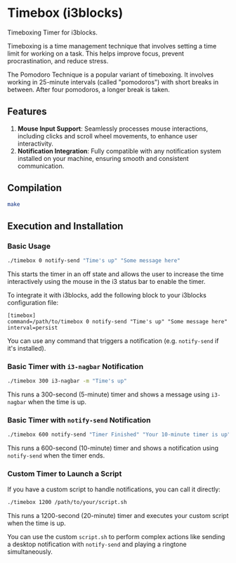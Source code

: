 # Timebox (i3blocks)

Timeboxing Timer for i3blocks.

Timeboxing is a time management technique that involves setting a time limit for working on a task. This helps improve focus, prevent procrastination, and reduce stress.

The Pomodoro Technique is a popular variant of timeboxing. It involves working in 25-minute intervals (called "pomodoros") with short breaks in between. After four pomodoros, a longer break is taken.

## Features

1. **Mouse Input Support**: Seamlessly processes mouse interactions, including clicks and scroll wheel movements, to enhance user interactivity.
2. **Notification Integration**: Fully compatible with any notification system installed on your machine, ensuring smooth and consistent communication.

## Compilation

```sh
make
```

## Execution and Installation

### Basic Usage

```sh
./timebox 0 notify-send "Time's up" "Some message here"
```

This starts the timer in an off state and allows the user to increase the time interactively using the mouse in the i3 status bar to enable the timer.

To integrate it with i3blocks, add the following block to your i3blocks configuration file:

```
[timebox]
command=/path/to/timebox 0 notify-send "Time's up" "Some message here"
interval=persist
```

You can use any command that triggers a notification (e.g. `notify-send` if it's installed).

### Basic Timer with `i3-nagbar` Notification

```sh
./timebox 300 i3-nagbar -m "Time's up"
```

This runs a 300-second (5-minute) timer and shows a message using `i3-nagbar` when the time is up.

### Basic Timer with `notify-send` Notification

```sh
./timebox 600 notify-send "Timer Finished" "Your 10-minute timer is up"
```

This runs a 600-second (10-minute) timer and shows a notification using `notify-send` when the timer ends.

### Custom Timer to Launch a Script

If you have a custom script to handle notifications, you can call it directly:

```sh
./timebox 1200 /path/to/your/script.sh
```

This runs a 1200-second (20-minute) timer and executes your custom script when the time is up.

You can use the custom `script.sh` to perform complex actions like sending a desktop notification with `notify-send` and playing a ringtone simultaneously.

